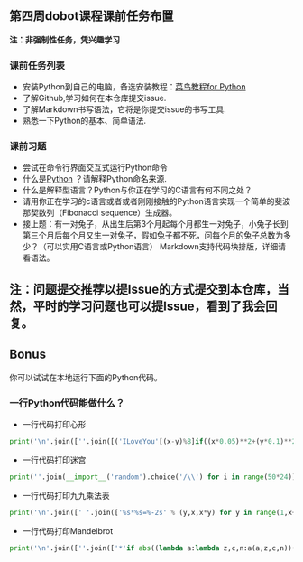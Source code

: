 ## 第四周dobot课程课前任务布置

**注：非强制性任务，凭兴趣学习**

### 课前任务列表
* 安装Python到自己的电脑，备选安装教程：[菜鸟教程for Python](http://www.runoob.com/python/python-install.html)
* 了解Github,学习如何在本仓库提交issue.
* 了解Markdown书写语法，它将是你提交issue的书写工具.
* 熟悉一下Python的基本、简单语法.
 
### 课前习题

* 尝试在命令行界面交互式运行Python命令
* 什么是[Python](https://www.python.org/) ？请解释Python命名来源.
* 什么是解释型语言？Python与你正在学习的C语言有何不同之处？
* 请用你正在学习的c语言或者或者刚刚接触的Python语言实现一个简单的斐波那契数列（Fibonacci sequence）生成器。
* 接上题：有一对兔子，从出生后第3个月起每个月都生一对兔子，小兔子长到第三个月后每个月又生一对兔子，假如兔子都不死，问每个月的兔子总数为多少？（可以实用C语言或Python语言） Markdown支持代码块排版，详细请看语法。

## 注：问题提交推荐以提Issue的方式提交到本仓库，当然，平时的学习问题也可以提Issue，看到了我会回复。 ##

## Bonus
你可以试试在本地运行下面的Python代码。
### 一行Python代码能做什么？

* 一行代码打印心形

```py
print('\n'.join([''.join([('ILoveYou'[(x-y)%8]if((x*0.05)**2+(y*0.1)**2-1)**3-(x*0.05)**2*(y*0.1)**3<=0 else' ')for x in range(-30,30)])for y in range(15,-15,-1)]))
```

* 一行代码打印迷宫

```py
print(''.join(__import__('random').choice('/\\') for i in range(50*24)))
```

* 一行代码打印九九乘法表

```py
print('\n'.join([' '.join(['%s*%s=%-2s' % (y,x,x*y) for y in range(1,x+1)]) for x in range(1,10)]))
```

* 一行代码打印Mandelbrot

```py
print('\n'.join([''.join(['*'if abs((lambda a:lambda z,c,n:a(a,z,c,n))(lambda s,z,c,n:z if n==0else s(s,z*z+c,c,n-1))(0,0.02*x+0.05j*y,40))<2 else' 'for x in range(-80,20)])for y in range(-20,20)]))
```
